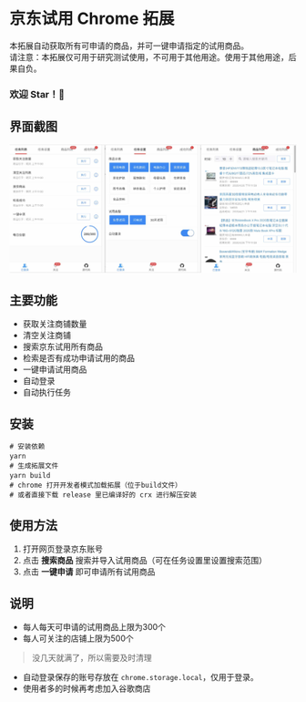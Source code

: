 # 京东试用 Chrome 拓展
本拓展自动获取所有可申请的商品，并可一键申请指定的试用商品。<br>
请注意：本拓展仅可用于研究测试使用，不可用于其他用途。使用于其他用途，后果自负。<br>

<h3>欢迎 Star！👏</h3>

## 界面截图
![界面](./interface.jpg)

## 主要功能
* 获取关注商铺数量
* 清空关注商铺
* 搜索京东试用所有商品
* 检索是否有成功申请试用的商品
* 一键申请试用商品
* 自动登录
* 自动执行任务

## 安装
```js
# 安装依赖
yarn
# 生成拓展文件
yarn build
# chrome 打开开发者模式加载拓展（位于build文件）
# 或者直接下载 release 里已编译好的 crx 进行解压安装
```

## 使用方法
1. 打开网页登录京东账号
2. 点击 **搜索商品** 搜索并导入试用商品（可在任务设置里设置搜索范围）
3. 点击 **一键申请** 即可申请所有试用商品

## 说明
* 每人每天可申请的试用商品上限为300个
* 每人可关注的店铺上限为500个
>没几天就满了，所以需要及时清理
* 自动登录保存的账号存放在 `chrome.storage.local`，仅用于登录。
* 使用者多的时候再考虑加入谷歌商店
